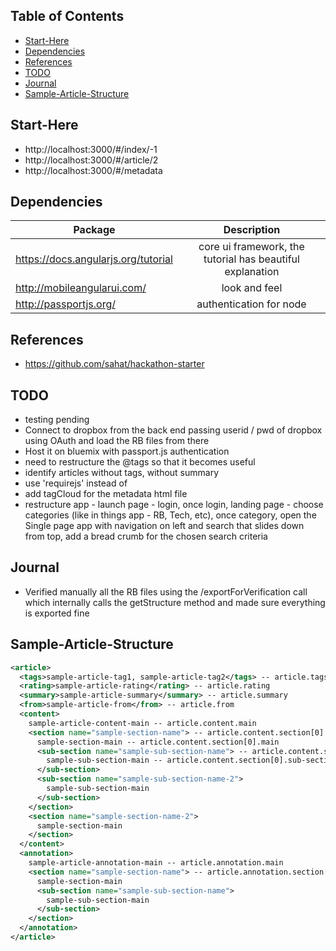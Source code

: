 Table of Contents
-----------------

- [Start-Here](#start-here)
- [Dependencies](#dependencies)
- [References](#references)
- [TODO](#todo)
- [Journal](#journal)
- [Sample-Article-Structure](#sample-article-structure)

Start-Here
----------

- http://localhost:3000/#/index/-1
- http://localhost:3000/#/article/2
- http://localhost:3000/#/metadata

Dependencies
------------

| Package | Description |
| ------------------------------- |:-------------:|
| https://docs.angularjs.org/tutorial | core ui framework, the tutorial has beautiful explanation |
| http://mobileangularui.com/ | look and feel |
| http://passportjs.org/ | authentication for node |

References
----------

- https://github.com/sahat/hackathon-starter

TODO
----

- testing pending
- Connect to dropbox from the back end passing userid / pwd of dropbox using OAuth and load the RB files from there
- Host it on bluemix with passport.js authentication
- need to restructure the @tags so that it becomes useful
- identify articles without tags, without summary
- use 'requirejs' instead of <script src="js/utils.js"></script>
- add tagCloud for the metadata html file
- restructure app - launch page - login, once login, landing page - choose categories (like in things app - RB, Tech, etc), once category, open the Single page app with navigation on left and search that slides down from top, add a bread crumb for the chosen search criteria

Journal
-------

- Verified manually all the RB files using the /exportForVerification call which internally calls the getStructure method and made sure everything is exported fine

Sample-Article-Structure
------------------------

```xml
<article>
  <tags>sample-article-tag1, sample-article-tag2</tags> -- article.tags
  <rating>sample-article-rating</rating> -- article.rating
  <summary>sample-article-summary</summary> -- article.summary
  <from>sample-article-from</from> -- article.from
  <content>
    sample-article-content-main -- article.content.main
    <section name="sample-section-name"> -- article.content.section[0].name
      sample-section-main -- article.content.section[0].main
      <sub-section name="sample-sub-section-name"> -- article.content.section[0].sub-section[0].name
        sample-sub-section-main -- article.content.section[0].sub-section[0].main
      </sub-section>
      <sub-section name="sample-sub-section-name-2">
        sample-sub-section-main
      </sub-section>
    </section>
    <section name="sample-section-name-2">
      sample-section-main
    </section>
  </content>
  <annotation>
    sample-article-annotation-main -- article.annotation.main
    <section name="sample-section-name"> -- article.annotation.section[0].name
      sample-section-main
      <sub-section name="sample-sub-section-name">
        sample-sub-section-main
      </sub-section>
    </section>
  </annotation>
</article> 
```
